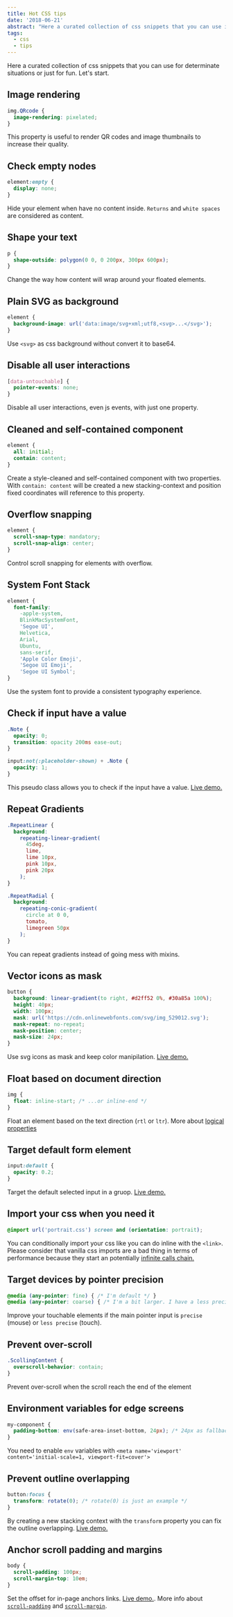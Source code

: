 ```yaml
---
title: Hot CSS tips
date: '2018-06-21'
abstract: "Here a curated collection of css snippets that you can use in specific situations or just for fun and exploring."
tags:
  - css
  - tips
---
```


Here a curated collection of css snippets that you can use for determinate situations or just for fun. Let's start.

## Image rendering

```css
img.QRcode {
  image-rendering: pixelated;
}
```

This property is useful to render QR codes and image thumbnails to increase their quality.

## Check empty nodes

```css
element:empty {
  display: none;
}
```

Hide your element when have no content inside. `Returns` and `white spaces` are considered as content.

## Shape your text

```css
p {
  shape-outside: polygon(0 0, 0 200px, 300px 600px);
}
```

Change the way how content will wrap around your floated elements.


## Plain SVG as background

```css
element {
  background-image: url('data:image/svg+xml;utf8,<svg>...</svg>');
}
```

Use `<svg>` as css background without convert it to base64.

## Disable all user interactions

```css
[data-untouchable] {
  pointer-events: none;
}
```

Disable all user interactions, even js events, with just one property.

## Cleaned and self-contained component

```css
element {
  all: initial;
  contain: content;
}
```
Create a style-cleaned and self-contained component with two properties. With `contain: content` will be created a new stacking-context and position fixed coordinates will reference to this property.

## Overflow snapping

```css
element {
  scroll-snap-type: mandatory;
  scroll-snap-align: center;
}
```
Control scroll snapping for elements with overflow.

## System Font Stack

```css
element {
  font-family:
    -apple-system,
    BlinkMacSystemFont,
    'Segoe UI',
    Helvetica,
    Arial,
    Ubuntu,
    sans-serif,
    'Apple Color Emoji',
    'Segoe UI Emoji',
    'Segoe UI Symbol';
}
```
Use the system font to provide a consistent typography experience.

## Check if input have a value

```css
.Note {
  opacity: 0;
  transition: opacity 200ms ease-out;
}

input:not(:placeholder-shown) + .Note {
  opacity: 1;
}
```
This pseudo class allows you to check if the input have a value. <a href="https://jsfiddle.net/equinusocio/9hdm3fLc/embedded/result/" target="_blank">Live demo.</a>


## Repeat Gradients

```css
.RepeatLinear {
  background:
    repeating-linear-gradient(
      45deg,
      lime,
      lime 10px,
      pink 10px,
      pink 20px
    );
}

.RepeatRadial {
  background:
    repeating-conic-gradient(
      circle at 0 0,
      tomato,
      limegreen 50px
    );
}
```
You can repeat gradients instead of going mess with mixins.

## Vector icons as mask

```css
button {
  background: linear-gradient(to right, #d2ff52 0%, #30a85a 100%);
  height: 40px;
  width: 100px;
  mask: url('https://cdn.onlinewebfonts.com/svg/img_529012.svg');
  mask-repeat: no-repeat;
  mask-position: center;
  mask-size: 24px;
}
```
Use svg icons as mask and keep color manipilation. <a href="https://jsfiddle.net/equinusocio/2jekbdas/embedded/result/" target="_blank">Live demo.</a>


## Float based on document direction

```css
img {
  float: inline-start; /* ...or inline-end */
}
```
Float an element based on the text direction (`rtl` or `ltr`). More about [logical properties](https://developer.mozilla.org/en-US/docs/Web/CSS/CSS_Logical_Properties)


## Target default form element

```css
input:default {
  opacity: 0.2;
}
```
Target the default selected input in a gruop. <a href="https://jsfiddle.net/equinusocio/kn231bx9/embedded/result/" target="_blank">Live demo.</a>

## Import your css when you need it

```css
@import url('portrait.css') screen and (orientation: portrait);
```
You can conditionally import your css like you can do inline with the `<link>`. Please consider that vanilla css imports are a bad thing in terms of performance because they start an potentially <a href="https://image.ibb.co/mZOcBd/Screen_Shot_2018_07_02_at_11_37_16.png" target="_blank">infinite calls chain.</a>

## Target devices by pointer precision

```css
@media (any-pointer: fine) { /* I'm default */ }
@media (any-pointer: coarse) { /* I'm a bit larger. I have a less precise pointer method */ }
```
Improve your touchable elements if the main pointer input is `precise` (mouse) or `less precise` (touch).

## Prevent over-scroll

```css
.ScollingContent {
  overscroll-behavior: contain;
}
```
Prevent over-scroll when the scroll reach the end of the element

## Environment variables for edge screens

```css
my-component {
  padding-bottom: env(safe-area-inset-bottom, 24px); /* 24px as fallback */
}
```

You need to enable `env` variables with `<meta name='viewport' content='initial-scale=1, viewport-fit=cover'>`

## Prevent outline overlapping

```css
button:focus {
  transform: rotate(0); /* rotate(0) is just an example */
}
```

By creating a new stacking context with the `transform` property you can fix the outline overlapping. <a href="https://jsfiddle.net/equinusocio/ytjk4rwo/embedded/result/" target="_blank">Live demo.</a>

## Anchor scroll padding and margins

```css
body {
  scroll-padding: 100px;
  scroll-margin-top: 10em;
}
```

Set the offset for in-page anchors links. <a href="https://codepen.io/pawelgrzybek/pen/rbMrRY" target="_blank">Live demo.</a>. More info about [`scroll-padding`](https://developer.mozilla.org/en-US/docs/Web/CSS/scroll-padding) and [`scroll-margin`](https://developer.mozilla.org/en-US/docs/Web/CSS/scroll-margin).
